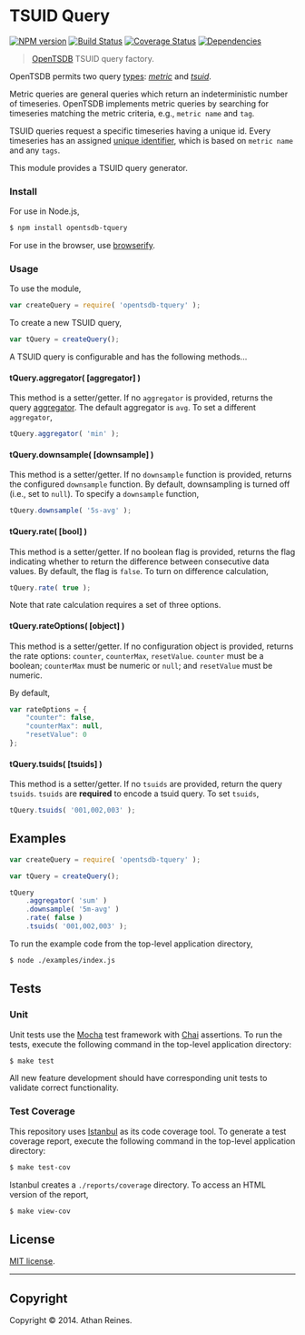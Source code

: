 TSUID Query
============
[![NPM version][npm-image]][npm-url] [![Build Status][travis-image]][travis-url] [![Coverage Status][coveralls-image]][coveralls-url] [![Dependencies][dependencies-image]][dependencies-url]

> [OpenTSDB](http://opentsdb.net) TSUID query factory.

OpenTSDB permits two query [types](/docs/build/html/api_http/query/index.html): _[metric](https://github.com/opentsdb-js/mquery)_ and _[tsuid](https://github.com/opentsdb-js/tquery)_.

Metric queries are general queries which return an indeterministic number of timeseries. OpenTSDB implements metric queries by searching for timeseries matching the metric criteria, e.g., `metric name` and `tag`.

TSUID queries request a specific timeseries having a unique id. Every timeseries has an assigned [unique identifier](http://opentsdb.net/docs/build/html/user_guide/backends/hbase.html#uid-table-schema), which is based on `metric name` and any `tags`.

This module provides a TSUID query generator.



### Install

For use in Node.js,

``` bash
$ npm install opentsdb-tquery
```

For use in the browser, use [browserify](https://github.com/substack/node-browserify).


### Usage

To use the module,

``` javascript
var createQuery = require( 'opentsdb-tquery' );
```

To create a new TSUID query,

``` javascript
var tQuery = createQuery();
```

A TSUID query is configurable and has the following methods...


#### tQuery.aggregator( [aggregator] )

This method is a setter/getter. If no `aggregator` is provided, returns the query [aggregator](http://opentsdb.net/docs/build/html/api_http/aggregators.html). The default aggregator is `avg`. To set a different `aggregator`,

``` javascript
tQuery.aggregator( 'min' );
```


#### tQuery.downsample( [downsample] )

This method is a setter/getter. If no `downsample` function is provided, returns the configured `downsample` function. By default, downsampling is turned off (i.e., set to `null`). To specify a `downsample` function,

``` javascript
tQuery.downsample( '5s-avg' );
```


#### tQuery.rate( [bool] )

This method is a setter/getter. If no boolean flag is provided, returns the flag indicating whether to return the difference between consecutive data values. By default, the flag is `false`. To turn on difference calculation,

``` javascript
tQuery.rate( true );
```

Note that rate calculation requires a set of three options.



#### tQuery.rateOptions( [object] )

This method is a setter/getter. If no configuration object is provided, returns the rate options: `counter`, `counterMax`, `resetValue`. `counter` must be a boolean; `counterMax` must be numeric or `null`; and `resetValue` must be numeric.

By default,

``` javascript
var rateOptions = {
	"counter": false,
	"counterMax": null,
	"resetValue": 0
};
```

#### tQuery.tsuids( [tsuids] )

This method is a setter/getter. If no `tsuids` are provided, return the query `tsuids`. `tsuids` are __required__ to encode a tsuid query. To set `tsuids`,

``` javascript
tQuery.tsuids( '001,002,003' );
```


## Examples

``` javascript
var createQuery = require( 'opentsdb-tquery' );

var tQuery = createQuery();

tQuery
	.aggregator( 'sum' )
	.downsample( '5m-avg' )
	.rate( false )
	.tsuids( '001,002,003' );
```

To run the example code from the top-level application directory,

``` bash
$ node ./examples/index.js
```



## Tests

### Unit

Unit tests use the [Mocha](http://visionmedia.github.io/mocha) test framework with [Chai](http://chaijs.com) assertions. To run the tests, execute the following command in the top-level application directory:

``` bash
$ make test
```

All new feature development should have corresponding unit tests to validate correct functionality.


### Test Coverage

This repository uses [Istanbul](https://github.com/gotwarlost/istanbul) as its code coverage tool. To generate a test coverage report, execute the following command in the top-level application directory:

``` bash
$ make test-cov
```

Istanbul creates a `./reports/coverage` directory. To access an HTML version of the report,

``` bash
$ make view-cov
```


## License

[MIT license](http://opensource.org/licenses/MIT). 


---
## Copyright

Copyright &copy; 2014. Athan Reines.


[npm-image]: http://img.shields.io/npm/v/opentsdb-tquery.svg
[npm-url]: https://npmjs.org/package/opentsdb-tquery

[travis-image]: http://img.shields.io/travis/opentsdb-js/tquery/master.svg
[travis-url]: https://travis-ci.org/opentsdb-js/tquery

[coveralls-image]: https://img.shields.io/coveralls/opentsdb-js/tquery/master.svg
[coveralls-url]: https://coveralls.io/r/opentsdb-js/tquery?branch=master

[dependencies-image]: http://img.shields.io/david/opentsdb-js/tquery.svg
[dependencies-url]: https://david-dm.org/opentsdb-js/tquery

[dev-dependencies-image]: http://img.shields.io/david/dev/opentsdb-js/tquery.svg
[dev-dependencies-url]: https://david-dm.org/dev/opentsdb-js/tquery

[github-issues-image]: http://img.shields.io/github/issues/opentsdb-js/tquery.svg
[github-issues-url]: https://github.com/opentsdb-js/tquery/issues